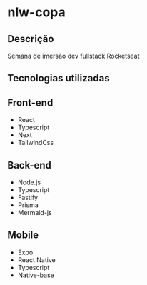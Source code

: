 # nlw-copa

## Descrição

Semana de imersão dev fullstack Rocketseat

## Tecnologias utilizadas

## Front-end

- React
- Typescript
- Next
- TailwindCss

## Back-end

- Node.js
- Typescript
- Fastify
- Prisma
- Mermaid-js

## Mobile

- Expo
- React Native
- Typescript
- Native-base
